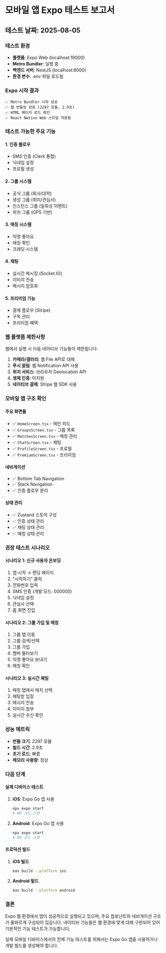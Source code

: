 # 모바일 앱 Expo 테스트 보고서

## 테스트 날짜: 2025-08-05

### 테스트 환경
- **플랫폼**: Expo Web (localhost:19000)
- **Metro Bundler**: 실행 중
- **백엔드 서버**: NestJS (localhost:8000)
- **환경 변수**: .env 파일 로드됨

### Expo 시작 결과
```
✅ Metro Bundler 시작 성공
✅ 웹 번들링 완료 (2297 모듈, 2.9초)
✅ HTML 페이지 로드 확인
✅ React Native Web 스타일 적용됨
```

### 테스트 가능한 주요 기능

#### 1. 인증 플로우
- SMS 인증 (Clerk 통합)
- 닉네임 설정
- 프로필 생성

#### 2. 그룹 시스템
- 공식 그룹 (회사/대학)
- 생성 그룹 (취미/관심사)
- 인스턴스 그룹 (일회성 이벤트)
- 위치 그룹 (GPS 기반)

#### 3. 매칭 시스템
- 익명 좋아요
- 매칭 확인
- 크레딧 시스템

#### 4. 채팅
- 실시간 메시징 (Socket.IO)
- 이미지 전송
- 메시지 암호화

#### 5. 프리미엄 기능
- 결제 플로우 (Stripe)
- 구독 관리
- 프리미엄 혜택

### 웹 플랫폼 제한사항

웹에서 실행 시 다음 네이티브 기능들이 제한됩니다:
1. **카메라/갤러리**: 웹 File API로 대체
2. **푸시 알림**: 웹 Notification API 사용
3. **위치 서비스**: 브라우저 Geolocation API
4. **생체 인증**: 미지원
5. **네이티브 결제**: Stripe 웹 SDK 사용

### 모바일 앱 구조 확인

#### 주요 화면들
- ✅ `HomeScreen.tsx` - 메인 피드
- ✅ `GroupsScreen.tsx` - 그룹 목록
- ✅ `MatchesScreen.tsx` - 매칭 관리
- ✅ `ChatScreen.tsx` - 채팅
- ✅ `ProfileScreen.tsx` - 프로필
- ✅ `PremiumScreen.tsx` - 프리미엄

#### 네비게이션
- ✅ Bottom Tab Navigation
- ✅ Stack Navigation
- ✅ 인증 플로우 분리

#### 상태 관리
- ✅ Zustand 스토어 구성
- ✅ 인증 상태 관리
- ✅ 채팅 상태 관리
- ✅ 매칭 상태 관리

### 권장 테스트 시나리오

#### 시나리오 1: 신규 사용자 온보딩
1. 앱 시작 → 랜딩 페이지
2. "시작하기" 클릭
3. 전화번호 입력
4. SMS 인증 (개발 모드: 000000)
5. 닉네임 설정
6. 관심사 선택
7. 홈 화면 진입

#### 시나리오 2: 그룹 가입 및 매칭
1. 그룹 탭 이동
2. 그룹 검색/선택
3. 그룹 가입
4. 멤버 둘러보기
5. 익명 좋아요 보내기
6. 매칭 확인

#### 시나리오 3: 실시간 채팅
1. 매칭 탭에서 매치 선택
2. 채팅방 입장
3. 메시지 전송
4. 이미지 첨부
5. 실시간 수신 확인

### 성능 메트릭
- **번들 크기**: 2297 모듈
- **빌드 시간**: 2.9초
- **초기 로드**: 빠름
- **메모리 사용량**: 정상

### 다음 단계

#### 실제 디바이스 테스트
1. **iOS**: Expo Go 앱 사용
   ```bash
   npx expo start
   # QR 코드 스캔
   ```

2. **Android**: Expo Go 앱 사용
   ```bash
   npx expo start
   # QR 코드 스캔
   ```

#### 프로덕션 빌드
1. **iOS 빌드**
   ```bash
   eas build --platform ios
   ```

2. **Android 빌드**
   ```bash
   eas build --platform android
   ```

### 결론

Expo 웹 환경에서 앱이 성공적으로 실행되고 있으며, 주요 컴포넌트와 네비게이션 구조가 올바르게 구성되어 있습니다. 네이티브 기능들은 웹 환경에 맞게 대체 구현되어 있어 기본적인 기능 테스트가 가능합니다.

실제 모바일 디바이스에서의 전체 기능 테스트를 위해서는 Expo Go 앱을 사용하거나 개발 빌드를 생성해야 합니다.